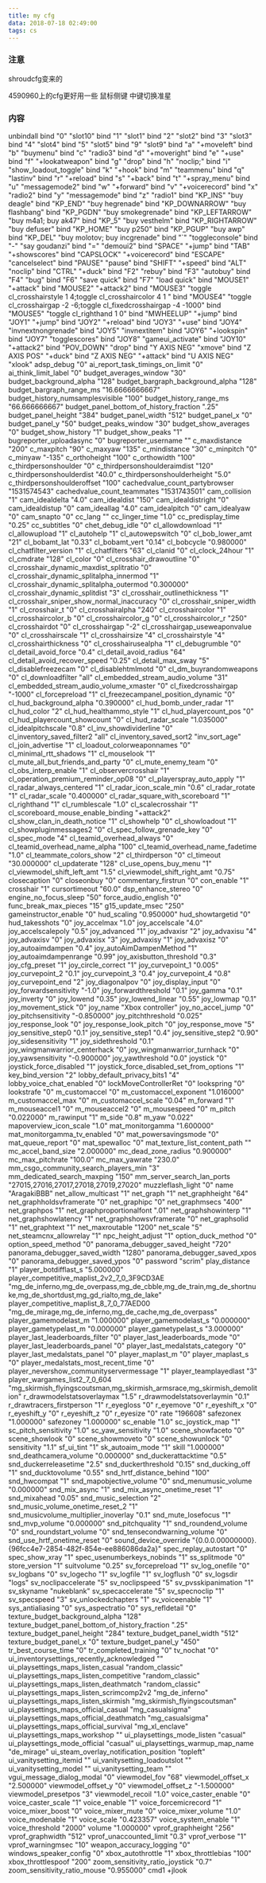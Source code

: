 ```yaml
---
title: my cfg
data: 2018-07-18 02:49:00
tags: cs
---
```


### 注意
shroudcfg变来的

4590960上的cfg更好用一些
鼠标侧键 中键切换准星

### 内容
unbindall
bind "0" "slot10"
bind "1" "slot1"
bind "2" "slot2"
bind "3" "slot3"
bind "4" "slot4"
bind "5" "slot5"
bind "9" "slot9"
bind "a" "+moveleft"
bind "b" "buymenu"
bind "c" "radio3"
bind "d" "+moveright"
bind "e" "+use"
bind "f" "+lookatweapon"
bind "g" "drop"
bind "h" "noclip;"
bind "i" "show_loadout_toggle"
bind "k" "+hook"
bind "m" "teammenu"
bind "q" "lastinv"
bind "r" "+reload"
bind "s" "+back"
bind "t" "+spray_menu"
bind "u" "messagemode2"
bind "w" "+forward"
bind "v" "+voicerecord"
bind "x" "radio2"
bind "y" "messagemode"
bind "z" "radio1"
bind "KP_INS" "buy deagle"
bind "KP_END" "buy hegrenade"
bind "KP_DOWNARROW" "buy flashbang"
bind "KP_PGDN" "buy smokegrenade"
bind "KP_LEFTARROW" "buy m4a1; buy ak47"
bind "KP_5" "buy vesthelm"
bind "KP_RIGHTARROW" "buy defuser"
bind "KP_HOME" "buy p250"
bind "KP_PGUP" "buy awp"
bind "KP_DEL" "buy molotov; buy incgrenade"
bind "`" "toggleconsole"
bind "-" "say goudanzi"
bind "=" "demoui2"
bind "SPACE" "+jump"
bind "TAB" "+showscores"
bind "CAPSLOCK" "+voicerecord"
bind "ESCAPE" "cancelselect"
bind "PAUSE" "pause"
bind "SHIFT" "+speed"
bind "ALT" "noclip"
bind "CTRL" "+duck"
bind "F2" "rebuy"
bind "F3" "autobuy"
bind "F4" "bug"
bind "F6" "save quick"
bind "F7" "load quick"
bind "MOUSE1" "+attack"
bind "MOUSE2" "+attack2"
bind "MOUSE3" "toggle cl_crosshairstyle 1 4;toggle cl_crosshaircolor 4 1 "
bind "MOUSE4" "toggle cl_crosshairgap -2 -6;toggle cl_fixedcrosshairgap -4 -1000"
bind "MOUSE5" "toggle cl_righthand 1 0"
bind "MWHEELUP" "+jump"
bind "JOY1" "+jump"
bind "JOY2" "+reload"
bind "JOY3" "+use"
bind "JOY4" "invnextnongrenade"
bind "JOY5" "invnextitem"
bind "JOY6" "+lookspin"
bind "JOY7" "togglescores"
bind "JOY8" "gameui_activate"
bind "JOY10" "+attack2"
bind "POV_DOWN" "drop"
bind "Y AXIS NEG" "xmove"
bind "Z AXIS POS" "+duck"
bind "Z AXIS NEG" "+attack"
bind "U AXIS NEG" "xlook"
adsp_debug "0"
ai_report_task_timings_on_limit "0"
ai_think_limit_label "0"
budget_averages_window "30"
budget_background_alpha "128"
budget_bargraph_background_alpha "128"
budget_bargraph_range_ms "16.6666666667"
budget_history_numsamplesvisible "100"
budget_history_range_ms "66.666666667"
budget_panel_bottom_of_history_fraction ".25"
budget_panel_height "384"
budget_panel_width "512"
budget_panel_x "0"
budget_panel_y "50"
budget_peaks_window "30"
budget_show_averages "0"
budget_show_history "1"
budget_show_peaks "1"
bugreporter_uploadasync "0"
bugreporter_username ""
c_maxdistance "200"
c_maxpitch "90"
c_maxyaw "135"
c_mindistance "30"
c_minpitch "0"
c_minyaw "-135"
c_orthoheight "100"
c_orthowidth "100"
c_thirdpersonshoulder "0"
c_thirdpersonshoulderaimdist "120"
c_thirdpersonshoulderdist "40.0"
c_thirdpersonshoulderheight "5.0"
c_thirdpersonshoulderoffset "100"
cachedvalue_count_partybrowser "1531574543"
cachedvalue_count_teammates "1531743501"
cam_collision "1"
cam_idealdelta "4.0"
cam_idealdist "150"
cam_idealdistright "0"
cam_idealdistup "0"
cam_ideallag "4.0"
cam_idealpitch "0"
cam_idealyaw "0"
cam_snapto "0"
cc_lang ""
cc_linger_time "1.0"
cc_predisplay_time "0.25"
cc_subtitles "0"
chet_debug_idle "0"
cl_allowdownload "1"
cl_allowupload "1"
cl_autohelp "1"
cl_autowepswitch "0"
cl_bob_lower_amt "21"
cl_bobamt_lat "0.33"
cl_bobamt_vert "0.14"
cl_bobcycle "0.980000"
cl_chatfilter_version "1"
cl_chatfilters "63"
cl_clanid "0"
cl_clock_24hour "1"
cl_cmdrate "128"
cl_color "0"
cl_crosshair_drawoutline "0"
cl_crosshair_dynamic_maxdist_splitratio "0"
cl_crosshair_dynamic_splitalpha_innermod "1"
cl_crosshair_dynamic_splitalpha_outermod "0.300000"
cl_crosshair_dynamic_splitdist "3"
cl_crosshair_outlinethickness "1"
cl_crosshair_sniper_show_normal_inaccuracy "0"
cl_crosshair_sniper_width "1"
cl_crosshair_t "0"
cl_crosshairalpha "240"
cl_crosshaircolor "1"
cl_crosshaircolor_b "0"
cl_crosshaircolor_g "0"
cl_crosshaircolor_r "250"
cl_crosshairdot "0"
cl_crosshairgap "-2"
cl_crosshairgap_useweaponvalue "0"
cl_crosshairscale "1"
cl_crosshairsize "4"
cl_crosshairstyle "4"
cl_crosshairthickness "0"
cl_crosshairusealpha "1"
cl_debugrumble "0"
cl_detail_avoid_force "0.4"
cl_detail_avoid_radius "64"
cl_detail_avoid_recover_speed "0.25"
cl_detail_max_sway "5"
cl_disablefreezecam "0"
cl_disablehtmlmotd "0"
cl_dm_buyrandomweapons "0"
cl_downloadfilter "all"
cl_embedded_stream_audio_volume "31"
cl_embedded_stream_audio_volume_xmaster "0"
cl_fixedcrosshairgap "-1000"
cl_forcepreload "1"
cl_freezecampanel_position_dynamic "0"
cl_hud_background_alpha "0.390000"
cl_hud_bomb_under_radar "1"
cl_hud_color "2"
cl_hud_healthammo_style "1"
cl_hud_playercount_pos "0"
cl_hud_playercount_showcount "0"
cl_hud_radar_scale "1.035000"
cl_idealpitchscale "0.8"
cl_inv_showdividerline "0"
cl_inventory_saved_filter2 "all"
cl_inventory_saved_sort2 "inv_sort_age"
cl_join_advertise "1"
cl_loadout_colorweaponnames "0"
cl_minimal_rtt_shadows "1"
cl_mouselook "1"
cl_mute_all_but_friends_and_party "0"
cl_mute_enemy_team "0"
cl_obs_interp_enable "1"
cl_observercrosshair "1"
cl_operation_premium_reminder_op08 "0"
cl_playerspray_auto_apply "1"
cl_radar_always_centered "1"
cl_radar_icon_scale_min "0.6"
cl_radar_rotate "1"
cl_radar_scale "0.400000"
cl_radar_square_with_scoreboard "1"
cl_righthand "1"
cl_rumblescale "1.0"
cl_scalecrosshair "1"
cl_scoreboard_mouse_enable_binding "+attack2"
cl_show_clan_in_death_notice "1"
cl_showhelp "0"
cl_showloadout "1"
cl_showpluginmessages2 "0"
cl_spec_follow_grenade_key "0"
cl_spec_mode "4"
cl_teamid_overhead_always "0"
cl_teamid_overhead_name_alpha "100"
cl_teamid_overhead_name_fadetime "1.0"
cl_teammate_colors_show "2"
cl_thirdperson "0"
cl_timeout "30.000000"
cl_updaterate "128"
cl_use_opens_buy_menu "1"
cl_viewmodel_shift_left_amt "1.5"
cl_viewmodel_shift_right_amt "0.75"
closecaption "0"
closeonbuy "0"
commentary_firstrun "0"
con_enable "1"
crosshair "1"
cursortimeout "60.0"
dsp_enhance_stereo "0"
engine_no_focus_sleep "50"
force_audio_english "0"
func_break_max_pieces "15"
g15_update_msec "250"
gameinstructor_enable "0"
hud_scaling "0.950000"
hud_showtargetid "0"
hud_takesshots "0"
joy_accelmax "1.0"
joy_accelscale "4.0"
joy_accelscalepoly "0.5"
joy_advanced "1"
joy_advaxisr "2"
joy_advaxisu "4"
joy_advaxisv "0"
joy_advaxisx "3"
joy_advaxisy "1"
joy_advaxisz "0"
joy_autoaimdampen "0.4"
joy_autoAimDampenMethod "1"
joy_autoaimdampenrange "0.99"
joy_axisbutton_threshold "0.3"
joy_cfg_preset "1"
joy_circle_correct "1"
joy_curvepoint_1 "0.005"
joy_curvepoint_2 "0.1"
joy_curvepoint_3 "0.4"
joy_curvepoint_4 "0.8"
joy_curvepoint_end "2"
joy_diagonalpov "0"
joy_display_input "0"
joy_forwardsensitivity "-1.0"
joy_forwardthreshold "0.1"
joy_gamma "0.1"
joy_inverty "0"
joy_lowend "0.35"
joy_lowend_linear "0.55"
joy_lowmap "0.1"
joy_movement_stick "0"
joy_name "Xbox controller"
joy_no_accel_jump "0"
joy_pitchsensitivity "-0.850000"
joy_pitchthreshold "0.025"
joy_response_look "0"
joy_response_look_pitch "0"
joy_response_move "5"
joy_sensitive_step0 "0.1"
joy_sensitive_step1 "0.4"
joy_sensitive_step2 "0.90"
joy_sidesensitivity "1"
joy_sidethreshold "0.1"
joy_wingmanwarrior_centerhack "0"
joy_wingmanwarrior_turnhack "0"
joy_yawsensitivity "-0.900000"
joy_yawthreshold "0.0"
joystick "0"
joystick_force_disabled "1"
joystick_force_disabled_set_from_options "1"
key_bind_version "2"
lobby_default_privacy_bits1 "4"
lobby_voice_chat_enabled "0"
lockMoveControllerRet "0"
lookspring "0"
lookstrafe "0"
m_customaccel "0"
m_customaccel_exponent "1.016000"
m_customaccel_max "0"
m_customaccel_scale "0.04"
m_forward "1"
m_mouseaccel1 "0"
m_mouseaccel2 "0"
m_mousespeed "0"
m_pitch "0.022000"
m_rawinput "1"
m_side "0.8"
m_yaw "0.022"
mapoverview_icon_scale "1.0"
mat_monitorgamma "1.600000"
mat_monitorgamma_tv_enabled "0"
mat_powersavingsmode "0"
mat_queue_report "0"
mat_spewalloc "0"
mat_texture_list_content_path ""
mc_accel_band_size "2.000000"
mc_dead_zone_radius "0.900000"
mc_max_pitchrate "100.0"
mc_max_yawrate "230.0"
mm_csgo_community_search_players_min "3"
mm_dedicated_search_maxping "150"
mm_server_search_lan_ports "27015,27016,27017,27018,27019,27020"
muzzleflash_light "0"
name "AragakiBBB"
net_allow_multicast "1"
net_graph "1"
net_graphheight "64"
net_graphholdsvframerate "0"
net_graphipc "0"
net_graphmsecs "400"
net_graphpos "1"
net_graphproportionalfont ".01"
net_graphshowinterp "1"
net_graphshowlatency "1"
net_graphshowsvframerate "0"
net_graphsolid "1"
net_graphtext "1"
net_maxroutable "1200"
net_scale "5"
net_steamcnx_allowrelay "1"
npc_height_adjust "1"
option_duck_method "0"
option_speed_method "0"
panorama_debugger_saved_height "720"
panorama_debugger_saved_width "1280"
panorama_debugger_saved_xpos "0"
panorama_debugger_saved_ypos "0"
password "scrim"
play_distance "1"
player_botdifflast_s "5.000000"
player_competitive_maplist_2v2_7_0_3F9CD3AE "mg_de_inferno,mg_de_overpass,mg_de_cbble,mg_de_train,mg_de_shortnuke,mg_de_shortdust,mg_gd_rialto,mg_de_lake"
player_competitive_maplist_8_7_0_77AED00 "mg_de_mirage,mg_de_inferno,mg_de_cache,mg_de_overpass"
player_gamemodelast_m "1.000000"
player_gamemodelast_s "0.000000"
player_gametypelast_m "0.000000"
player_gametypelast_s "3.000000"
player_last_leaderboards_filter "0"
player_last_leaderboards_mode "0"
player_last_leaderboards_panel "0"
player_last_medalstats_category "0"
player_last_medalstats_panel "0"
player_maplast_m "0"
player_maplast_s "0"
player_medalstats_most_recent_time "0"
player_nevershow_communityservermessage "1"
player_teamplayedlast "3"
player_wargames_list2_7_0_604 "mg_skirmish_flyingscoutsman,mg_skirmish_armsrace,mg_skirmish_demolition"
r_drawmodelstatsoverlaymax "1.5"
r_drawmodelstatsoverlaymin "0.1"
r_drawtracers_firstperson "1"
r_eyegloss "0"
r_eyemove "0"
r_eyeshift_x "0"
r_eyeshift_y "0"
r_eyeshift_z "0"
r_eyesize "0"
rate "196608"
safezonex "1.000000"
safezoney "1.000000"
sc_enable "1.0"
sc_joystick_map "1"
sc_pitch_sensitivity "1.0"
sc_yaw_sensitivity "1.0"
scene_showfaceto "0"
scene_showlook "0"
scene_showmoveto "0"
scene_showunlock "0"
sensitivity "1.1"
sf_ui_tint "1"
sk_autoaim_mode "1"
skill "1.000000"
snd_deathcamera_volume "0.000000"
snd_duckerattacktime "0.5"
snd_duckerreleasetime "2.5"
snd_duckerthreshold "0.15"
snd_ducking_off "1"
snd_ducktovolume "0.55"
snd_hrtf_distance_behind "100"
snd_hwcompat "1"
snd_mapobjective_volume "0"
snd_menumusic_volume "0.000000"
snd_mix_async "1"
snd_mix_async_onetime_reset "1"
snd_mixahead "0.05"
snd_music_selection "2"
snd_music_volume_onetime_reset_2 "1"
snd_musicvolume_multiplier_inoverlay "0.1"
snd_mute_losefocus "1"
snd_mvp_volume "0.000000"
snd_pitchquality "1"
snd_roundend_volume "0"
snd_roundstart_volume "0"
snd_tensecondwarning_volume "0"
snd_use_hrtf_onetime_reset "0"
sound_device_override "{0.0.0.00000000}.{96fcc4e7-2854-482f-854e-ee886086da2a}"
spec_replay_autostart "0"
spec_show_xray "1"
spec_usenumberkeys_nobinds "1"
ss_splitmode "0"
store_version "1"
suitvolume "0.25"
sv_forcepreload "1"
sv_log_onefile "0"
sv_logbans "0"
sv_logecho "1"
sv_logfile "1"
sv_logflush "0"
sv_logsdir "logs"
sv_noclipaccelerate "5"
sv_noclipspeed "5"
sv_pvsskipanimation "1"
sv_skyname "nukeblank"
sv_specaccelerate "5"
sv_specnoclip "1"
sv_specspeed "3"
sv_unlockedchapters "1"
sv_voiceenable "1"
sys_antialiasing "0"
sys_aspectratio "0"
sys_refldetail "0"
texture_budget_background_alpha "128"
texture_budget_panel_bottom_of_history_fraction ".25"
texture_budget_panel_height "284"
texture_budget_panel_width "512"
texture_budget_panel_x "0"
texture_budget_panel_y "450"
tr_best_course_time "0"
tr_completed_training "0"
tv_nochat "0"
ui_inventorysettings_recently_acknowledged ""
ui_playsettings_maps_listen_casual "random_classic"
ui_playsettings_maps_listen_competitive "random_classic"
ui_playsettings_maps_listen_deathmatch "random_classic"
ui_playsettings_maps_listen_scrimcomp2v2 "mg_de_inferno"
ui_playsettings_maps_listen_skirmish "mg_skirmish_flyingscoutsman"
ui_playsettings_maps_official_casual "mg_casualsigma"
ui_playsettings_maps_official_deathmatch "mg_casualsigma"
ui_playsettings_maps_official_survival "mg_xl_enclave"
ui_playsettings_maps_workshop ""
ui_playsettings_mode_listen "casual"
ui_playsettings_mode_official "casual"
ui_playsettings_warmup_map_name "de_mirage"
ui_steam_overlay_notification_position "topleft"
ui_vanitysetting_itemid ""
ui_vanitysetting_loadoutslot ""
ui_vanitysetting_model ""
ui_vanitysetting_team ""
vgui_message_dialog_modal "0"
viewmodel_fov "68"
viewmodel_offset_x "2.500000"
viewmodel_offset_y "0"
viewmodel_offset_z "-1.500000"
viewmodel_presetpos "3"
viewmodel_recoil "1.0"
voice_caster_enable "0"
voice_caster_scale "1"
voice_enable "1"
voice_forcemicrecord "1"
voice_mixer_boost "0"
voice_mixer_mute "0"
voice_mixer_volume "1.0"
voice_modenable "1"
voice_scale "0.423357"
voice_system_enable "1"
voice_threshold "2000"
volume "1.000000"
vprof_graphheight "256"
vprof_graphwidth "512"
vprof_unaccounted_limit "0.3"
vprof_verbose "1"
vprof_warningmsec "10"
weapon_accuracy_logging "0"
windows_speaker_config "0"
xbox_autothrottle "1"
xbox_throttlebias "100"
xbox_throttlespoof "200"
zoom_sensitivity_ratio_joystick "0.7"
zoom_sensitivity_ratio_mouse "0.955000"
cmd1 +jlook

